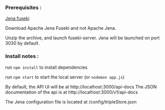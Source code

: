 ### Prerequisites : 


[Jena fuseki](https://jena.apache.org/download/index.cgi) 

Download Apache Jena Fuseki and not Apache Jena. 

Unzip the archive, and launch fuseki-server. Jena will be launched on port 3030 by default.


### Install notes :

run `npm install` to install dependencies

run `npm start` to start the local server
(or `nodemon app.js`)

By default, the API UI will be at http://localhost:3000/api-docs
The JSON documentation of the api is at http://localhost:3000/v1/api-docs

The Jena configuration file is located at /config/tripleStore.json
 
